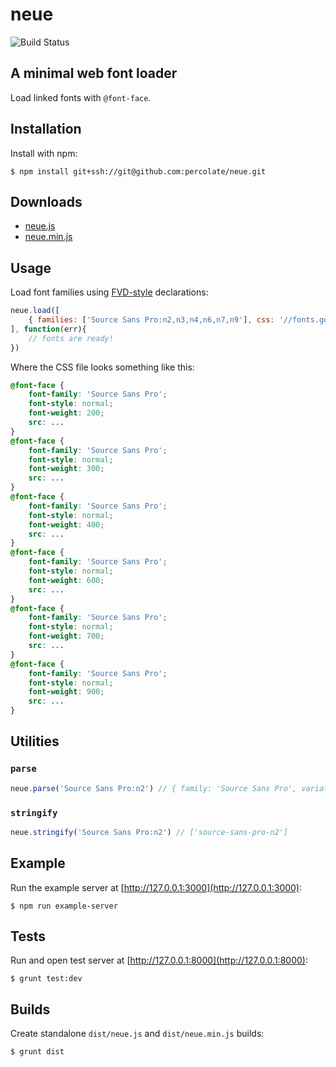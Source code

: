 # neue

![Build Status](https://circleci.com/gh/percolate/neue.png?circle-token=6bbc1bb47f0b1add61020aa5c48b878e5fef201e)

## A minimal web font loader

Load linked fonts with `@font-face`.

## Installation

Install with npm:

```
$ npm install git+ssh://git@github.com:percolate/neue.git
```

## Downloads

- [neue.js](dist/neue.js)
- [neue.min.js](dist/neue.min.js)

## Usage

Load font families using [FVD-style](https://github.com/percolate/fvd) declarations:


```js
neue.load([
    { families: ['Source Sans Pro:n2,n3,n4,n6,n7,n9'], css: '//fonts.googleapis.com/css?family=Source+Sans+Pro:200,300,400,600,700,900' }
], function(err){
    // fonts are ready!
})
```

Where the CSS file looks something like this:

```css
@font-face {
    font-family: 'Source Sans Pro';
    font-style: normal;
    font-weight: 200;
    src: ...
}
@font-face {
    font-family: 'Source Sans Pro';
    font-style: normal;
    font-weight: 300;
    src: ...
}
@font-face {
    font-family: 'Source Sans Pro';
    font-style: normal;
    font-weight: 400;
    src: ...
}
@font-face {
    font-family: 'Source Sans Pro';
    font-style: normal;
    font-weight: 600;
    src: ...
}
@font-face {
    font-family: 'Source Sans Pro';
    font-style: normal;
    font-weight: 700;
    src: ...
}
@font-face {
    font-family: 'Source Sans Pro';
    font-style: normal;
    font-weight: 900;
    src: ...
}
```

## Utilities

### `parse`

```js
neue.parse('Source Sans Pro:n2') // { family: 'Source Sans Pro', variations: ['n2'] }
```

### `stringify`

```js
neue.stringify('Source Sans Pro:n2') // ['source-sans-pro-n2']
```

## Example

Run the example server at [http://127.0.0.1:3000](http://127.0.0.1:3000):

```
$ npm run example-server
```

## Tests

Run and open test server at [http://127.0.0.1:8000](http://127.0.0.1:8000):

```
$ grunt test:dev
```

## Builds

Create standalone `dist/neue.js` and `dist/neue.min.js` builds:

```
$ grunt dist
```
